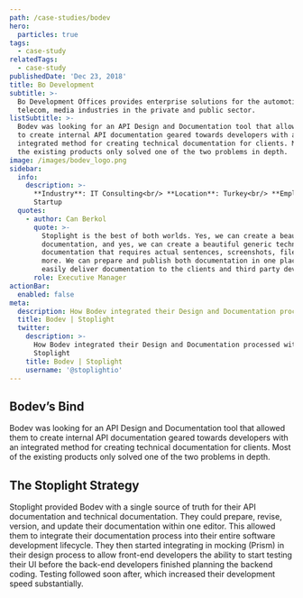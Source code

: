 ```yaml
---
path: /case-studies/bodev
hero:
  particles: true
tags:
  - case-study
relatedTags:
  - case-study
publishedDate: 'Dec 23, 2018'
title: Bo Development
subtitle: >-
  Bo Development Offices provides enterprise solutions for the automotive,
  telecom, media industries in the private and public sector.
listSubtitle: >-
  Bodev was looking for an API Design and Documentation tool that allowed them
  to create internal API documentation geared towards developers with an
  integrated method for creating technical documentation for clients. Most of
  the existing products only solved one of the two problems in depth.
image: /images/bodev_logo.png
sidebar:
  info:
    description: >-
      **Industry**: IT Consulting<br/> **Location**: Turkey<br/> **Employees**:
      Startup
  quotes:
    - author: Can Berkol
      quote: >-
        Stoplight is the best of both worlds. Yes, we can create a beautiful API
        documentation, and yes, we can create a beautiful generic technical
        documentation that requires actual sentences, screenshots, files and
        more. We can prepare and publish both documentation in one place and
        easily deliver documentation to the clients and third party developers.
      role: Executive Manager
actionBar:
  enabled: false
meta:
  description: How Bodev integrated their Design and Documentation processed with Stoplight
  title: Bodev | Stoplight
  twitter:
    description: >-
      How Bodev integrated their Design and Documentation processed with
      Stoplight
    title: Bodev | Stoplight
    username: '@stoplightio'
---
```


## Bodev’s Bind

Bodev was looking for an API Design and Documentation tool that allowed them to create internal API documentation geared towards developers with an integrated method for creating technical documentation for clients. Most of the existing products only solved one of the two problems in depth.

## The Stoplight Strategy

Stoplight provided Bodev with a single source of truth for their API documentation and technical documentation. They could prepare, revise, version, and update their documentation within one editor. This allowed them to integrate their documentation process into their entire software development lifecycle. They then started integrating in mocking (Prism) in their design process to allow front-end developers the ability to start testing their UI before the back-end developers finished planning the backend coding. Testing followed soon after, which increased their development speed substantially.
